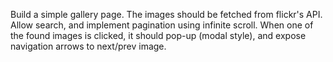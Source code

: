 Build a simple gallery page. The images should be fetched from flickr's API. Allow search, and implement pagination using infinite scroll. When one of the found images is clicked, it should pop-up (modal style), and expose navigation arrows to next/prev image.